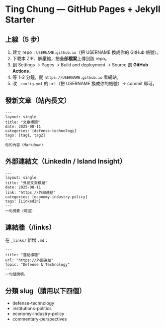 # Ting Chung — GitHub Pages + Jekyll Starter

## 上線（5 步）
1) 建立 repo：`USERNAME.github.io`（把 USERNAME 換成你的 GitHub 帳號）。
2) 下載本 ZIP、解壓縮，把**全部檔案**上傳到該 repo。
3) 到 Settings → Pages → Build and deployment → Source 選 **GitHub Actions**。
4) 等 1–2 分鐘，開 `https://USERNAME.github.io` 看網站。
5) 改 `_config.yml` 的 `url`（把 USERNAME 換成你的帳號）→ commit 即可。

## 發新文章（站內長文）
```
---
layout: single
title: "文章標題"
date: 2025-08-11
categories: [defense-technology]
tags: [tag1, tag2]
---
你的內容（Markdown）
```

## 外部連結文（LinkedIn / Island Insight）
```
---
layout: single
title: "外部文章標題"
date: 2025-08-11
link: "https://外部連結"
categories: [economy-industry-policy]
tags: [LinkedIn]
---
一句摘要（可選）
```

## 連結牆（/links）
在 `_links/` 新增 `.md`：
```
---
title: "連結標題"
url: "https://外部連結"
topic: "Defense & Technology"
---
一句話說明。
```

## 分類 slug（請用以下四個）
- defense-technology
- institutions-politics
- economy-industry-policy
- commentary-perspectives
